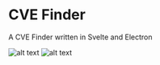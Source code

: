 # CVE Finder

A CVE Finder written in Svelte and Electron

![alt text](https://i.hizliresim.com/sv364ll.jpg)
![alt text](https://i.hizliresim.com/ftuwkzr.jpg)

